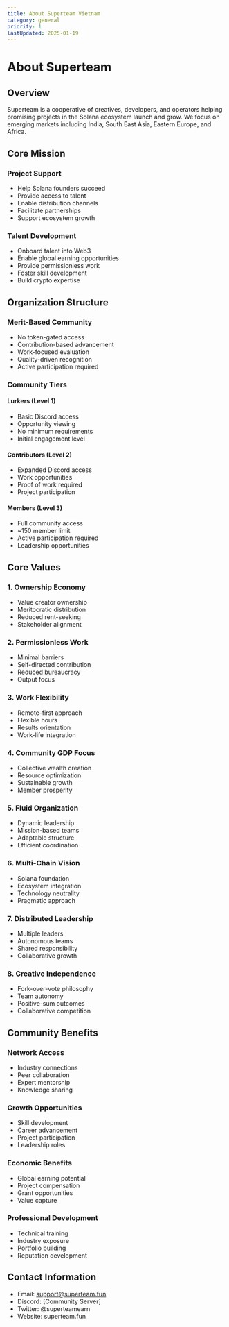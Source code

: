 ```yaml
---
title: About Superteam Vietnam
category: general
priority: 1
lastUpdated: 2025-01-19
---
```


# About Superteam

## Overview
Superteam is a cooperative of creatives, developers, and operators helping promising projects in the Solana ecosystem launch and grow. We focus on emerging markets including India, South East Asia, Eastern Europe, and Africa.

## Core Mission

### Project Support
- Help Solana founders succeed
- Provide access to talent
- Enable distribution channels
- Facilitate partnerships
- Support ecosystem growth

### Talent Development
- Onboard talent into Web3
- Enable global earning opportunities
- Provide permissionless work
- Foster skill development
- Build crypto expertise

## Organization Structure

### Merit-Based Community
- No token-gated access
- Contribution-based advancement
- Work-focused evaluation
- Quality-driven recognition
- Active participation required

### Community Tiers

#### Lurkers (Level 1)
- Basic Discord access
- Opportunity viewing
- No minimum requirements
- Initial engagement level

#### Contributors (Level 2)
- Expanded Discord access
- Work opportunities
- Proof of work required
- Project participation

#### Members (Level 3)
- Full community access
- ~150 member limit
- Active participation required
- Leadership opportunities

## Core Values

### 1. Ownership Economy
- Value creator ownership
- Meritocratic distribution
- Reduced rent-seeking
- Stakeholder alignment

### 2. Permissionless Work
- Minimal barriers
- Self-directed contribution
- Reduced bureaucracy
- Output focus

### 3. Work Flexibility
- Remote-first approach
- Flexible hours
- Results orientation
- Work-life integration

### 4. Community GDP Focus
- Collective wealth creation
- Resource optimization
- Sustainable growth
- Member prosperity

### 5. Fluid Organization
- Dynamic leadership
- Mission-based teams
- Adaptable structure
- Efficient coordination

### 6. Multi-Chain Vision
- Solana foundation
- Ecosystem integration
- Technology neutrality
- Pragmatic approach

### 7. Distributed Leadership
- Multiple leaders
- Autonomous teams
- Shared responsibility
- Collaborative growth

### 8. Creative Independence
- Fork-over-vote philosophy
- Team autonomy
- Positive-sum outcomes
- Collaborative competition

## Community Benefits

### Network Access
- Industry connections
- Peer collaboration
- Expert mentorship
- Knowledge sharing

### Growth Opportunities
- Skill development
- Career advancement
- Project participation
- Leadership roles

### Economic Benefits
- Global earning potential
- Project compensation
- Grant opportunities
- Value capture

### Professional Development
- Technical training
- Industry exposure
- Portfolio building
- Reputation development

## Contact Information
- Email: support@superteam.fun
- Discord: [Community Server]
- Twitter: @superteamearn
- Website: superteam.fun
